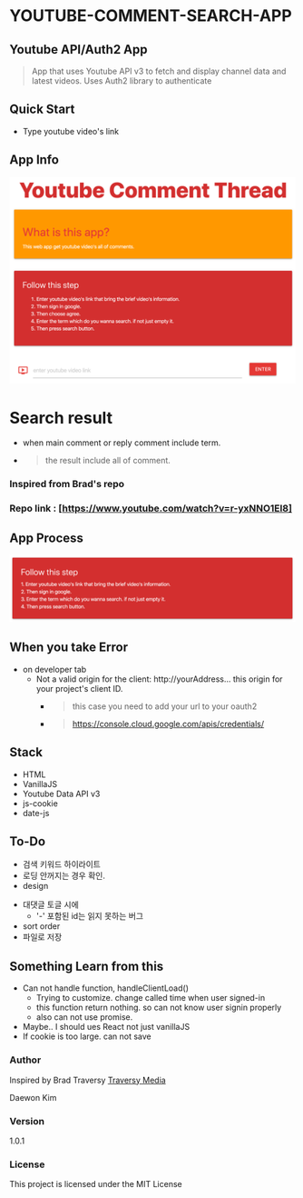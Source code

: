 # YOUTUBE-COMMENT-SEARCH-APP
## Youtube API/Auth2 App
> App that uses Youtube API v3 to fetch and display channel data and latest videos. Uses Auth2 library to authenticate

## Quick Start
- Type youtube video's link

## App Info
  ![app-info](https://github.com/xoxwgys56/youtube-comment-search/blob/master/img/App-Screen.png)

  # Search result
  - when main comment or reply comment include term.
  - > the result include all of comment.
### Inspired from Brad's repo
### Repo link : [https://www.youtube.com/watch?v=r-yxNNO1EI8]

## App Process
  ![step](https://github.com/xoxwgys56/youtube-comment-search/blob/master/img/Step.png)
## When you take Error
- on developer tab
  * Not a valid origin for the client: http://yourAddress... this origin for your project's client ID.
    * > this case you need to add your url to your oauth2
    * > https://console.cloud.google.com/apis/credentials/

## Stack
  * HTML
  * VanillaJS
  * Youtube Data API v3
  * js-cookie
  * date-js

## To-Do
- 검색 키워드 하이라이트
- 로딩 안꺼지는 경우 확인.
- design
<!-- - 한글 추가 -->
- 대댓글 토글 시에
  - '-' 포함된 id는 읽지 못하는 버그
- sort order
- 파일로 저장

## Something Learn from this
- Can not handle function, handleClientLoad()
  - Trying to customize. change called time when user signed-in
  - this function return nothing. so can not know user signin properly
  - also can not use promise.
- Maybe.. I should ues React not just vanillaJS
- If cookie is too large. can not save

### Author

Inspired by Brad Traversy
[Traversy Media](http://www.traversymedia.com)

Daewon Kim

### Version

1.0.1

### License

This project is licensed under the MIT License
